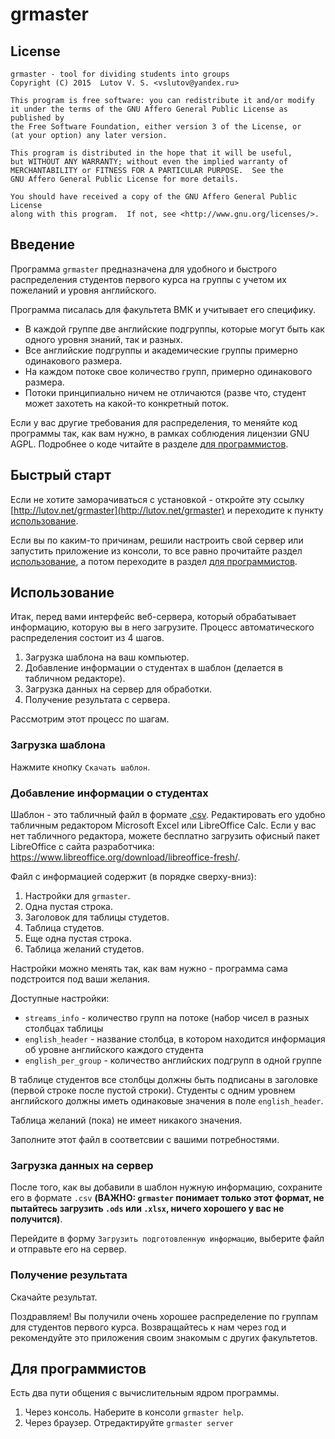 # grmaster

## License

    grmaster - tool for dividing students into groups
    Copyright (C) 2015  Lutov V. S. <vslutov@yandex.ru>

    This program is free software: you can redistribute it and/or modify
    it under the terms of the GNU Affero General Public License as published by
    the Free Software Foundation, either version 3 of the License, or
    (at your option) any later version.

    This program is distributed in the hope that it will be useful,
    but WITHOUT ANY WARRANTY; without even the implied warranty of
    MERCHANTABILITY or FITNESS FOR A PARTICULAR PURPOSE.  See the
    GNU Affero General Public License for more details.

    You should have received a copy of the GNU Affero General Public License
    along with this program.  If not, see <http://www.gnu.org/licenses/>.

## <a name="intro">Введение</a>

Программа `grmaster` предназначена для удобного и быстрого распределения
студентов первого курса на группы с учетом их пожеланий и уровня английского.

Программа писалась для факультета ВМК и учитывает его специфику.

- В каждой группе две английские подгруппы, которые могут быть как одного
  уровня знаний, так и разных.
- Все английские подгруппы и академические группы примерно одинакового
  размера.
- На каждом потоке свое количество групп, примерно одинакового размера.
- Потоки принципиально ничем не отличаются (разве что, студент может захотеть
  на какой-то конкретный поток.

Если у вас другие требования для распределения, то меняйте код программы так,
как вам нужно, в рамках соблюдения лицензии GNU AGPL. Подробнее о коде
читайте в разделе [для программистов](#for-programmers).

## <a name="quickstart">Быстрый старт</a>

Если не хотите заморачиваться с установкой - откройте эту ссылку
[http://lutov.net/grmaster](http://lutov.net/grmaster) и переходите к
пункту [использование](#using).

Если вы по каким-то причинам, решили настроить свой сервер или запустить
приложение из консоли, то все равно прочитайте раздел
[использование](#using), а потом переходите в раздел
[для программистов](#for-programmers).

## <a name="using">Использование</a>

Итак, перед вами интерфейс веб-сервера, который обрабатывает информацию,
которую вы в него загрузите. Процесс автоматического распределения состоит из
4 шагов.

1. Загрузка шаблона на ваш компьютер.
2. Добавление информации о студентах в шаблон (делается в табличном редакторе).
3. Загрузка данных на сервер для обработки.
4. Получение результата с сервера.

Рассмотрим этот процесс по шагам.

### Загрузка шаблона

Нажмите кнопку `Cкачать шаблон`.

### Добавление информации о студентах

Шаблон - это табличный файл в формате
[.csv](https://ru.wikipedia.org/wiki/CSV). Редактировать его удобно табличным
редактором Microsoft Excel или LibreOffice Calc. Если у вас нет табличного
редактора, можете бесплатно загрузить офисный пакет LibreOffice с сайта
разработчика: <https://www.libreoffice.org/download/libreoffice-fresh/>.

Файл с информацией содержит (в порядке сверху-вниз):

1. Настройки для `grmaster`.
2. Одна пустая строка.
3. Заголовок для таблицы студетов.
4. Таблица студетов.
5. Еще одна пустая строка.
6. Таблица желаний студетов.

Настройки можно менять так, как вам нужно - программа сама подстроится под
ваши желания.

Доступные настройки:

- `streams_info` - количество групп на потоке (набор чисел в разных столбцах
  таблицы
- `english_header` - название столбца, в котором находится информация об
  уровне английского каждого студента
- `english_per_group` - количество английских подгрупп в одной группе

В таблице студентов все столбцы должны быть подписаны в заголовке (первой
строке после пустой строки). Студенты с одним уровнем английского должны
иметь одинаковые значения в поле `english_header`.

Таблица желаний (пока) не имеет никакого значения.

Заполните этот файл в соответсвии с вашими потребностями.

### Загрузка данных на сервер

После того, как вы добавили в шаблон нужную информацию, сохраните его в формате
`.csv` **(ВАЖНО: `grmaster` понимает только этот формат, не пытайтесь
загрузить `.ods` или `.xlsx`, ничего хорошего у вас не получится)**.

Перейдите в форму `Загрузить подготовленную информацию`, выберите файл и
отправьте его на сервер.

### Получение результата

Скачайте результат.

Поздравляем! Вы получили очень хорошее распределение по группам для студентов
первого курса. Возвращайтесь к нам через год и рекомендуйте это приложения
своим знакомым с других факультетов.

## <a name="for-programmers">Для программистов</a>

Есть два пути общения с вычислительным ядром программы.

1. Через консоль. Наберите в консоли `grmaster help`.
2. Через браузер. Отредактируйте `grmaster server`

